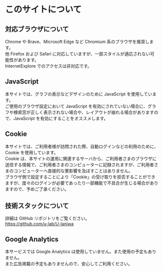 <!-- @format -->

# このサイトについて

## 対応ブラウザについて

Chrome や Brave、Microsoft Edge など Chromium 系のブラウザを推奨します。  
他 Firefox および Safari に対応していますが、一部スタイルが適応されない可能性があります。  
InternetExplore でのアクセスは非対応です。

## JavaScript

本サイトでは、グラフの表示などデザインのために JavaScript を使用しています。  
ご使用のブラウザ設定において JavaScript を有効にされていない場合に、グラフや検索窓が正しく表示されない場合や、レイアウトが崩れる場合がありますので、JavaScript を有効にすることをオススメします。

## Cookie

本サイトでは、ご利用者様が訪問された際、自動ログインなどの利用のために、Cookie を使用しています。  
Cookie は、本サイトの運用に関連するサーバから、ご利用者さまのブラウザに送信する情報で、ご利用者さまのコンピューターに記録されますが、ご利用者さまのコンピューターへ直接的な悪影響を及ぼすことはありません。  
ブラウザ側で設定することにより「Cookie」の受け取りを拒否することができますが、度々のログインが必要であったり一部機能で不具合が生じる場合がありますので、予めご了承ください。

## 技術スタックについて

詳細は GitHub リポジトリをご覧ください。  
https://github.com/u-lab/U-laniwa

## Google Analytics

本サービスでは Google Analytics は使用していません。また使用の予定もありません。  
また広告掲載の予定もありませんので、安心してご利用ください。
